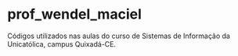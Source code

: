# prof_wendel_maciel
 Códigos utilizados nas aulas do curso de Sistemas de Informação da Unicatólica, campus Quixadá-CE.
